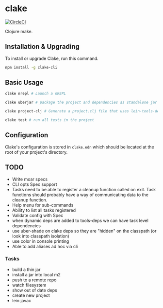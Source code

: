 # clake

[![CircleCI](https://circleci.com/gh/ComputeSoftware/clake.svg?style=svg)](https://circleci.com/gh/ComputeSoftware/clake)

Clojure make.

## Installation & Upgrading

To install or upgrade Clake, run this command.

```bash
npm install -g clake-cli
```

## Basic Usage

```bash
clake nrepl # Launch a nREPL

clake uberjar # package the project and dependencies as standalone jar

clake project-clj # Generate a project.clj file that uses lein-tools-deps

clake test # run all tests in the project
```


## Configuration

Clake's configuration is stored in `clake.edn` which should be located at the 
root of your project's directory. 


## TODO

- Write moar specs
- CLI opts Spec support
- Tasks need to be able to register a cleanup function called on exit. Task functions
should probably have a way of communicating data to the cleanup function.
- Help menu for sub-commands
- Ability to list all tasks registered
- Validate config with Spec
- when dynamic deps are added to tools-deps we can have task level dependencies
- use uber-shade on clake deps so they are "hidden" on the classpath (or look into classpath isolation)
- use color in console printing
- Able to add aliases ad hoc via cli

### Tasks

- build a thin jar
- install a jar into local m2
- push to a remote repo
- watch filesystem
- show out of date deps
- create new project
- lein javac